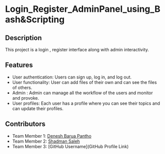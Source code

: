 # Login_Register_AdminPanel_using_Bash&Scripting

## Description

This project is a login , register interface along with admin interactivity.

## Features

- User authentication: Users can sign up, log in, and log out.
- User functionality: User can add files of their own and can see the files of others.
- Admin : Admin can manage all the workflow of the users and monitor and provoke.
- User profiles: Each user has a profile where you can see their topics and can update their profiles.


## Contributors

- Team Member 1: [Denesh Barua Pantho](https://github.com/Melovalent-DBP)
- Team Member 2: [Shadman Saleh](https://github.com/shadmansaleh)
- Team Member 3: [GitHub Username](GitHub Profile Link)

